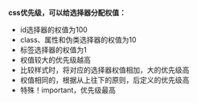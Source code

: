**css优先级，可以给选择器分配权值：**

- id选择器的权值为100
- class、属性和伪类选择器的权值为10
- 标签选择器的权值为1
- 权值较大的优先级越高
- 比较样式时，将对应的选择器权值相加，大的优先级高
- 权值相同的，根据从上往下的原则，后定义的优先级高
- 特殊！important，优先级最高